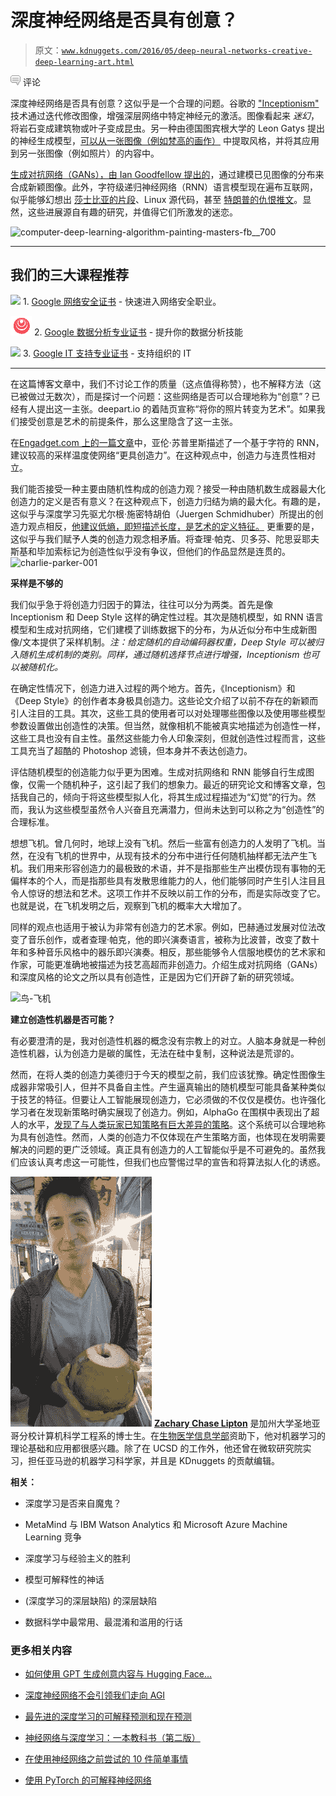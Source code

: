 # 深度神经网络是否具有创意？

> 原文：[`www.kdnuggets.com/2016/05/deep-neural-networks-creative-deep-learning-art.html`](https://www.kdnuggets.com/2016/05/deep-neural-networks-creative-deep-learning-art.html)

![c](img/3d9c022da2d331bb56691a9617b91b90.png) 评论

深度神经网络是否具有创意？这似乎是一个合理的问题。谷歌的 ["Inceptionism"](https://googleresearch.blogspot.com/2015/06/inceptionism-going-deeper-into-neural.html) 技术通过迭代修改图像，增强深层网络中特定神经元的激活。图像看起来 *迷幻*，将岩石变成建筑物或叶子变成昆虫。另一种由德国图宾根大学的 Leon Gatys 提出的神经生成模型，[可以从一张图像（例如梵高的画作）](https://www.wired.co.uk/news/archive/2015-09/01/art-algorithm-recreates-paintings) 中提取风格，并将其应用到另一张图像（例如照片）的内容中。

[生成对抗网络（GANs），由 Ian Goodfellow 提出的](http://arxiv.org/abs/1406.2661)，通过建模已见图像的分布来合成新颖图像。此外，字符级递归神经网络（RNN）语言模型现在遍布互联网，似乎能够幻想出 [莎士比亚的片段](http://karpathy.github.io/2015/05/21/rnn-effectiveness/)、Linux 源代码，甚至 [特朗普的仇恨推文](https://twitter.com/deepdrumpf)。显然，这些进展源自有趣的研究，并值得它们所激发的迷恋。

![computer-deep-learning-algorithm-painting-masters-fb__700](img/computer-deep-learning-algorithm-painting-masters-fb__700.jpg)

* * *

## 我们的三大课程推荐

![](img/0244c01ba9267c002ef39d4907e0b8fb.png) 1\. [Google 网络安全证书](https://www.kdnuggets.com/google-cybersecurity) - 快速进入网络安全职业。

![](img/e225c49c3c91745821c8c0368bf04711.png) 2\. [Google 数据分析专业证书](https://www.kdnuggets.com/google-data-analytics) - 提升你的数据分析技能

![](img/0244c01ba9267c002ef39d4907e0b8fb.png) 3\. [Google IT 支持专业证书](https://www.kdnuggets.com/google-itsupport) - 支持组织的 IT

* * *

在这篇博客文章中，我们不讨论工作的质量（这点值得称赞），也不解释方法（这已被做过无数次），而是探讨一个问题：这些网络是否可以合理地称为“创意”？已经有人提出这一主张。deepart.io 的着陆页宣称“将你的照片转变为艺术”。如果我们接受创意是艺术的前提条件，那么这里隐含了这一主张。

在[Engadget.com 上的一篇文章](http://www.engadget.com/2015/12/02/neural-network-journalism-philip-k-dick/)中，亚伦·苏普里斯描述了一个基于字符的 RNN，建议较高的采样温度使网络“更具创造力”。在这种观点中，创造力与连贯性相对立。

我们能否接受一种主要由随机性构成的创造力观？接受一种由随机数生成器最大化创造力的定义是否有意义？在这种观点下，创造力归结为熵的最大化。有趣的是，这似乎与深度学习先驱尤尔根·施密特胡伯（Juergen Schmidhuber）所提出的创造力观点相反，[他建议低熵，即短描述长度，是艺术的定义特征。](http://people.idsia.ch/~juergen/locoart/locoart.html) 更重要的是，这似乎与我们赋予人类的创造力观念相矛盾。将查理·帕克、贝多芬、陀思妥耶夫斯基和毕加索标记为创造性似乎没有争议，但他们的作品显然是连贯的。![charlie-parker-001](img/charlie-parker-001.jpg)

**采样是不够的**

我们似乎急于将创造力归因于的算法，往往可以分为两类。首先是像 Inceptionism 和 Deep Style 这样的确定性过程。其次是随机模型，如 RNN 语言模型和生成对抗网络，它们建模了训练数据下的分布，为从近似分布中生成新图像/文本提供了采样机制。*注：给定随机的自动编码器权重，Deep Style 可以被归入随机生成机制的类别。同样，通过随机选择节点进行增强，Inceptionism 也可以被随机化。*

在确定性情况下，创造力进入过程的两个地方。首先，《Inceptionism》和《Deep Style》的创作者本身极具创造力。这些论文介绍了以前不存在的新颖而引人注目的工具。其次，这些工具的使用者可以对处理哪些图像以及使用哪些模型参数设置做出创造性的决策。但当然，就像相机不能被真实地描述为创造性一样，这些工具也没有自主性。虽然这些能力令人印象深刻，但就创造性过程而言，这些工具充当了超酷的 Photoshop 滤镜，但本身并不表达创造力。

评估随机模型的创造能力似乎更为困难。生成对抗网络和 RNN 能够自行生成图像，仅需一个随机种子，这引起了我们的想象力。最近的研究论文和博客文章，包括我自己的，倾向于将这些模型拟人化，将其生成过程描述为“幻觉”的行为。然而，我认为这些模型虽然令人兴奋且充满潜力，但尚未达到可以称之为“创造性”的合理标准。

想想飞机。曾几何时，地球上没有飞机。然后一些富有创造力的人发明了飞机。当然，在没有飞机的世界中，从现有技术的分布中进行任何随机抽样都无法产生飞机。我们用来形容创造力的最极致的术语，并不是指那些生产出模仿现有事物的无偏样本的个人，而是指那些具有发散思维能力的人，他们能够同时产生引人注目且令人惊讶的想法和艺术。这项工作并不反映以前工作的分布，而是实际改变了它。也就是说，在飞机发明之后，观察到飞机的概率大大增加了。

同样的观点也适用于被认为非常有创造力的艺术家。例如，巴赫通过发展对位法改变了音乐创作，或者查理·帕克，他的即兴演奏语言，被称为比波普，改变了数十年和多种音乐风格中的器乐即兴演奏。相反，那些能够令人信服地模仿的艺术家和作家，可能更准确地被描述为技艺高超而非创造力。介绍生成对抗网络（GANs）和深度风格的论文之所以具有创造性，正是因为它们开辟了新的研究领域。

![鸟-飞机](img/bird-airplane.jpg)

**建立创造性机器是否可能？**

有必要澄清的是，我对创造性机器的概念没有宗教上的对立。人脑本身就是一种创造性机器，认为创造力是碳的属性，无法在硅中复制，这种说法是荒谬的。

然而，在将人类的创造力美德归于今天的模型之前，我们应该犹豫。确定性图像生成器非常吸引人，但并不具备自主性。产生逼真输出的随机模型可能具备某种类似于技艺的特征。但要让人工智能展现创造力，它必须做的不仅仅是模仿。也许强化学习者在发现新策略时确实展现了创造力。例如，AlphaGo 在围棋中表现出了超人的水平，[发现了与人类玩家已知策略有巨大差异的策略](https://www.washingtonpost.com/news/innovations/wp/2016/03/15/what-alphagos-sly-move-says-about-machine-creativity/)。这个系统可以合理地称为具有创造性。然而，人类的创造力不仅体现在产生策略方面，也体现在发明需要解决的问题的更广泛领域。真正具有创造力的人工智能似乎是不可避免的。虽然我们应该认真考虑这一可能性，但我们也应警惕过早的宣告和将算法拟人化的诱惑。

![Zachary Chase Lipton](img/240b273c667af1a53a99fd93d1fd39ce.png) **[Zachary Chase Lipton](http://zacklipton.com)** 是加州大学圣地亚哥分校计算机科学工程系的博士生。在[生物医学信息学部](http://healthsciences.ucsd.edu/som/medicine/divisions/dbmi/pages/default.aspx)资助下，他对机器学习的理论基础和应用都很感兴趣。除了在 UCSD 的工作外，他还曾在微软研究院实习，担任亚马逊的机器学习科学家，并且是 KDnuggets 的贡献编辑。

**相关：**

+   深度学习是否来自魔鬼？

+   MetaMind 与 IBM Watson Analytics 和 Microsoft Azure Machine Learning 竞争

+   深度学习与经验主义的胜利

+   模型可解释性的神话

+   (深度学习的深层缺陷) 的深层缺陷

+   数据科学中最常用、最混淆和滥用的行话

### 更多相关内容

+   [如何使用 GPT 生成创意内容与 Hugging Face…](https://www.kdnuggets.com/how-to-use-gpt-for-generating-creative-content-with-hugging-face-transformers)

+   [深度神经网络不会引领我们走向 AGI](https://www.kdnuggets.com/2021/12/deep-neural-networks-not-toward-agi.html)

+   [最先进的深度学习的可解释预测和现在预测](https://www.kdnuggets.com/2021/12/sota-explainable-forecasting-and-nowcasting.html)

+   [神经网络与深度学习：一本教科书（第二版）](https://www.kdnuggets.com/2023/07/aggarwal-neural-networks-deep-learning-textbook-2nd-edition.html)

+   [在使用神经网络之前尝试的 10 件简单事情](https://www.kdnuggets.com/2021/12/10-simple-things-try-neural-networks.html)

+   [使用 PyTorch 的可解释神经网络](https://www.kdnuggets.com/2022/01/interpretable-neural-networks-pytorch.html)
